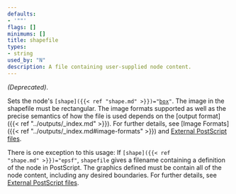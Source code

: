 ```yaml
---
defaults:
- '""'
flags: []
minimums: []
title: shapefile
types:
- string
used_by: "N"
description: A file containing user-supplied node content.
---
```

*(Deprecated)*.

Sets the node's <code>[shape]({{< ref "shape.md" >}})="[box](/doc/info/shapes.html#polygon)"</code>. The image in the shapefile must be
rectangular. The image formats supported as well as the precise semantics of
how the file is used depends on the [output format]({{< ref "../outputs/_index.md" >}}). For further
details, see [Image Formats]({{< ref "../outputs/_index.md#image-formats" >}}) and [External
PostScript files](../../../faq/#ext_image).

There is one exception to this usage: If <code>[shape]({{< ref "shape.md" >}})="epsf"</code>,
`shapefile` gives a filename containing a definition of the node in
PostScript. The graphics defined must be contain all of the node content,
including any desired boundaries. For further details, see [External
PostScript files](../../../faq/#ext_ps_file).
